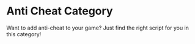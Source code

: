 # Anti Cheat Category

Want to add anti-cheat to your game? Just find the right script for you in this category!
